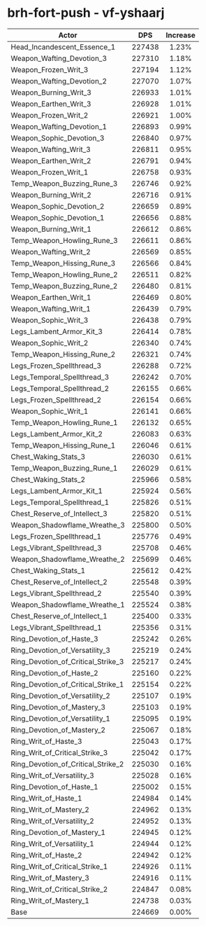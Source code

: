 # brh-fort-push - vf-yshaarj
| Actor | DPS | Increase |
|---|:---:|:---:|
|Head_Incandescent_Essence_1|227438|1.23%|
|Weapon_Wafting_Devotion_3|227310|1.18%|
|Weapon_Frozen_Writ_3|227194|1.12%|
|Weapon_Wafting_Devotion_2|227070|1.07%|
|Weapon_Burning_Writ_3|226933|1.01%|
|Weapon_Earthen_Writ_3|226928|1.01%|
|Weapon_Frozen_Writ_2|226921|1.00%|
|Weapon_Wafting_Devotion_1|226893|0.99%|
|Weapon_Sophic_Devotion_3|226840|0.97%|
|Weapon_Wafting_Writ_3|226811|0.95%|
|Weapon_Earthen_Writ_2|226791|0.94%|
|Weapon_Frozen_Writ_1|226758|0.93%|
|Temp_Weapon_Buzzing_Rune_3|226746|0.92%|
|Weapon_Burning_Writ_2|226716|0.91%|
|Weapon_Sophic_Devotion_2|226659|0.89%|
|Weapon_Sophic_Devotion_1|226656|0.88%|
|Weapon_Burning_Writ_1|226612|0.86%|
|Temp_Weapon_Howling_Rune_3|226611|0.86%|
|Weapon_Wafting_Writ_2|226569|0.85%|
|Temp_Weapon_Hissing_Rune_3|226566|0.84%|
|Temp_Weapon_Howling_Rune_2|226511|0.82%|
|Temp_Weapon_Buzzing_Rune_2|226480|0.81%|
|Weapon_Earthen_Writ_1|226469|0.80%|
|Weapon_Wafting_Writ_1|226439|0.79%|
|Weapon_Sophic_Writ_3|226438|0.79%|
|Legs_Lambent_Armor_Kit_3|226414|0.78%|
|Weapon_Sophic_Writ_2|226340|0.74%|
|Temp_Weapon_Hissing_Rune_2|226321|0.74%|
|Legs_Frozen_Spellthread_3|226288|0.72%|
|Legs_Temporal_Spellthread_3|226242|0.70%|
|Legs_Temporal_Spellthread_2|226155|0.66%|
|Legs_Frozen_Spellthread_2|226154|0.66%|
|Weapon_Sophic_Writ_1|226141|0.66%|
|Temp_Weapon_Howling_Rune_1|226132|0.65%|
|Legs_Lambent_Armor_Kit_2|226083|0.63%|
|Temp_Weapon_Hissing_Rune_1|226046|0.61%|
|Chest_Waking_Stats_3|226030|0.61%|
|Temp_Weapon_Buzzing_Rune_1|226029|0.61%|
|Chest_Waking_Stats_2|225966|0.58%|
|Legs_Lambent_Armor_Kit_1|225924|0.56%|
|Legs_Temporal_Spellthread_1|225826|0.51%|
|Chest_Reserve_of_Intellect_3|225820|0.51%|
|Weapon_Shadowflame_Wreathe_3|225800|0.50%|
|Legs_Frozen_Spellthread_1|225776|0.49%|
|Legs_Vibrant_Spellthread_3|225708|0.46%|
|Weapon_Shadowflame_Wreathe_2|225699|0.46%|
|Chest_Waking_Stats_1|225612|0.42%|
|Chest_Reserve_of_Intellect_2|225548|0.39%|
|Legs_Vibrant_Spellthread_2|225540|0.39%|
|Weapon_Shadowflame_Wreathe_1|225524|0.38%|
|Chest_Reserve_of_Intellect_1|225400|0.33%|
|Legs_Vibrant_Spellthread_1|225356|0.31%|
|Ring_Devotion_of_Haste_3|225242|0.26%|
|Ring_Devotion_of_Versatility_3|225219|0.24%|
|Ring_Devotion_of_Critical_Strike_3|225217|0.24%|
|Ring_Devotion_of_Haste_2|225160|0.22%|
|Ring_Devotion_of_Critical_Strike_1|225154|0.22%|
|Ring_Devotion_of_Versatility_2|225107|0.19%|
|Ring_Devotion_of_Mastery_3|225103|0.19%|
|Ring_Devotion_of_Versatility_1|225095|0.19%|
|Ring_Devotion_of_Mastery_2|225067|0.18%|
|Ring_Writ_of_Haste_3|225043|0.17%|
|Ring_Writ_of_Critical_Strike_3|225042|0.17%|
|Ring_Devotion_of_Critical_Strike_2|225030|0.16%|
|Ring_Writ_of_Versatility_3|225028|0.16%|
|Ring_Devotion_of_Haste_1|225002|0.15%|
|Ring_Writ_of_Haste_1|224984|0.14%|
|Ring_Writ_of_Mastery_2|224962|0.13%|
|Ring_Writ_of_Versatility_2|224952|0.13%|
|Ring_Devotion_of_Mastery_1|224945|0.12%|
|Ring_Writ_of_Versatility_1|224944|0.12%|
|Ring_Writ_of_Haste_2|224942|0.12%|
|Ring_Writ_of_Critical_Strike_1|224926|0.11%|
|Ring_Writ_of_Mastery_3|224916|0.11%|
|Ring_Writ_of_Critical_Strike_2|224847|0.08%|
|Ring_Writ_of_Mastery_1|224738|0.03%|
|Base|224669|0.00%|
